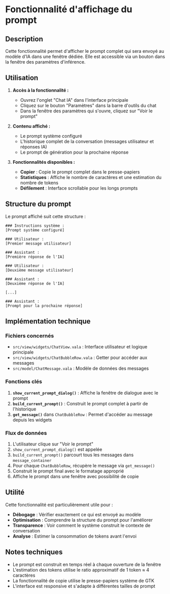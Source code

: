# Fonctionnalité d'affichage du prompt

## Description

Cette fonctionnalité permet d'afficher le prompt complet qui sera envoyé au modèle d'IA dans une fenêtre dédiée. Elle est accessible via un bouton dans la fenêtre des paramètres d'inférence.

## Utilisation

1. **Accès à la fonctionnalité :**
   - Ouvrez l'onglet "Chat IA" dans l'interface principale
   - Cliquez sur le bouton "Paramètres" dans la barre d'outils du chat
   - Dans la fenêtre des paramètres qui s'ouvre, cliquez sur "Voir le prompt"

2. **Contenu affiché :**
   - Le prompt système configuré
   - L'historique complet de la conversation (messages utilisateur et réponses IA)
   - Le prompt de génération pour la prochaine réponse

3. **Fonctionnalités disponibles :**
   - **Copier** : Copie le prompt complet dans le presse-papiers
   - **Statistiques** : Affiche le nombre de caractères et une estimation du nombre de tokens
   - **Défilement** : Interface scrollable pour les longs prompts

## Structure du prompt

Le prompt affiché suit cette structure :

```
### Instructions système :
[Prompt système configuré]

### Utilisateur :
[Premier message utilisateur]

### Assistant :
[Première réponse de l'IA]

### Utilisateur :
[Deuxième message utilisateur]

### Assistant :
[Deuxième réponse de l'IA]

[...]

### Assistant :
[Prompt pour la prochaine réponse]
```

## Implémentation technique

### Fichiers concernés

- `src/view/widgets/ChatView.vala` : Interface utilisateur et logique principale
- `src/view/widgets/ChatBubbleRow.vala` : Getter pour accéder aux messages
- `src/model/ChatMessage.vala` : Modèle de données des messages

### Fonctions clés

1. **`show_current_prompt_dialog()`** : Affiche la fenêtre de dialogue avec le prompt
2. **`build_current_prompt()`** : Construit le prompt complet à partir de l'historique
3. **`get_message()`** dans `ChatBubbleRow` : Permet d'accéder au message depuis les widgets

### Flux de données

1. L'utilisateur clique sur "Voir le prompt"
2. `show_current_prompt_dialog()` est appelée
3. `build_current_prompt()` parcourt tous les messages dans `message_container`
4. Pour chaque `ChatBubbleRow`, récupère le message via `get_message()`
5. Construit le prompt final avec le formatage approprié
6. Affiche le prompt dans une fenêtre avec possibilité de copie

## Utilité

Cette fonctionnalité est particulièrement utile pour :

- **Débogage** : Vérifier exactement ce qui est envoyé au modèle
- **Optimisation** : Comprendre la structure du prompt pour l'améliorer
- **Transparence** : Voir comment le système construit le contexte de conversation
- **Analyse** : Estimer la consommation de tokens avant l'envoi

## Notes techniques

- Le prompt est construit en temps réel à chaque ouverture de la fenêtre
- L'estimation des tokens utilise le ratio approximatif de 1 token ≈ 4 caractères
- La fonctionnalité de copie utilise le presse-papiers système de GTK
- L'interface est responsive et s'adapte à différentes tailles de prompt
